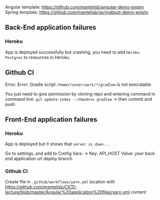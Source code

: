 Angular template: https://github.com/mantelisb/angular-demo-empty
Spring template: https://github.com/mantelisb/springboot-demo-empty

## Back-End application failures

### Heroku

App is deployed successfully but crashing, you need to add `Heroku Postgres` to resources in Heroku

## Github CI

Error: Error: Gradle script `/home/runner/work/*/gradlew` is not executable.

You just need to give permission by cloning repo and entering command in command line:
`git update-index --chmod=+x gradlew` ->
then commit and push

## Front-End application failures

### Heroku

App is deployed but it shows that `server is down... `

Go to settings, and add to Config Vars: -> Key: API_HOST Value: your back end application url deploy branch

### Github CI

Create file in `.github/workflows/yarn.yml` location with https://github.com/mantelisb/CICD-lecture/blob/master/Angular%20application%20files/yarn.yml content